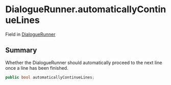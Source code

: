 # DialogueRunner.automaticallyContinueLines

Field in [DialogueRunner](/api/csharp/yarn.unity.dialoguerunner.md)

## Summary


Whether the DialogueRunner should automatically proceed to the
next line once a line has been finished.


```csharp
public bool automaticallyContinueLines;
```

